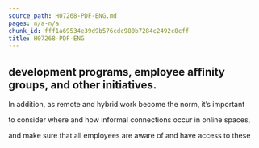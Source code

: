 ```yaml
---
source_path: H07268-PDF-ENG.md
pages: n/a-n/a
chunk_id: fff1a69534e39d9b576cdc980b7284c2492c0cff
title: H07268-PDF-ENG
---
```

## development programs, employee aﬃnity groups, and other initiatives.

In addition, as remote and hybrid work become the norm, it’s important

to consider where and how informal connections occur in online spaces,

and make sure that all employees are aware of and have access to these
